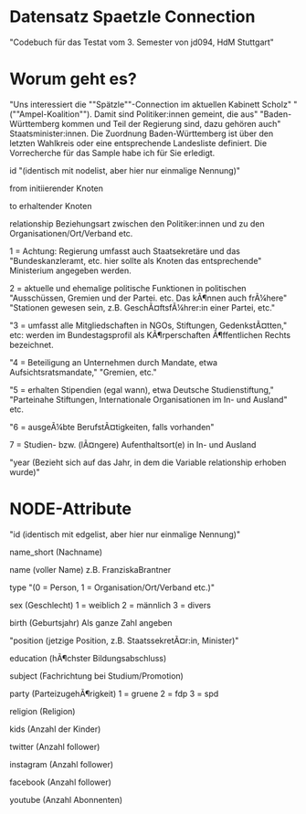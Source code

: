 # Datensatz Spaetzle Connection
"Codebuch für das Testat vom 3. Semester von jd094, HdM Stuttgart"

# Worum geht es?
"Uns interessiert die ""Spätzle""-Connection im aktuellen Kabinett Scholz"
"(""Ampel-Koalition""). Damit sind Politiker:innen gemeint, die aus"
"Baden-Württemberg kommen und Teil der Regierung sind, dazu gehören auch"
Staatsminister:innen. Die Zuordnung Baden-Württemberg ist über den
letzten Wahlkreis oder eine entsprechende Landesliste definiert. Die
Vorrecherche für das Sample habe ich für Sie erledigt.

id
"(identisch mit nodelist, aber hier nur einmalige Nennung)"

from
initiierender Knoten

to
erhaltender Knoten

relationship
Beziehungsart zwischen den Politiker:innen und zu den Organisationen/Ort/Verband etc.

1 = Achtung: Regierung umfasst auch Staatsekretäre und das
"Bundeskanzleramt, etc. hier sollte als Knoten das entsprechende"
Ministerium angegeben werden.

2 = aktuelle und ehemalige politische Funktionen in politischen
"Ausschüssen, Gremien und der Partei. etc. Das kÃ¶nnen auch frÃ¼here"
"Stationen gewesen sein, z.B. GeschÃ¤ftsfÃ¼hrer:in einer Partei, etc."

"3 = umfasst alle Mitgliedschaften in NGOs, Stiftungen, GedenkstÃ¤tten,"
etc: werden im Bundestagsprofil als KÃ¶rperschaften Ã¶ffentlichen Rechts
bezeichnet.

"4 = Beteiligung an Unternehmen durch Mandate, etwa Aufsichtsratsmandate,"
"Gremien, etc."

"5 = erhalten Stipendien (egal wann), etwa Deutsche Studienstiftung,"
"Parteinahe Stiftungen, Internationale Organisationen im In- und Ausland"
etc.

"6 = ausgeÃ¼bte BerufstÃ¤tigkeiten, falls vorhanden"

7 = Studien- bzw. (lÃ¤ngere) Aufenthaltsort(e) in In- und Ausland

"year (Bezieht sich auf das Jahr, in dem die Variable relationship erhoben wurde)"

# NODE-Attribute

"id (identisch mit edgelist, aber hier nur einmalige Nennung)"

name_short (Nachname)

name (voller Name)
z.B. FranziskaBrantner

type
"(0 = Person, 1 = Organisation/Ort/Verband etc.)"

sex (Geschlecht)
1 = weiblich
2 = männlich
3 = divers

birth (Geburtsjahr)
Als ganze Zahl angeben

"position (jetzige Position, z.B. StaatssekretÃ¤r:in, Minister)"

education (hÃ¶chster Bildungsabschluss)

subject (Fachrichtung bei Studium/Promotion)

party (ParteizugehÃ¶rigkeit)
1 = gruene
2 = fdp
3 = spd

religion (Religion)

kids (Anzahl der Kinder)

twitter (Anzahl follower)

instagram  (Anzahl follower)

facebook (Anzahl follower)

youtube  (Anzahl Abonnenten)